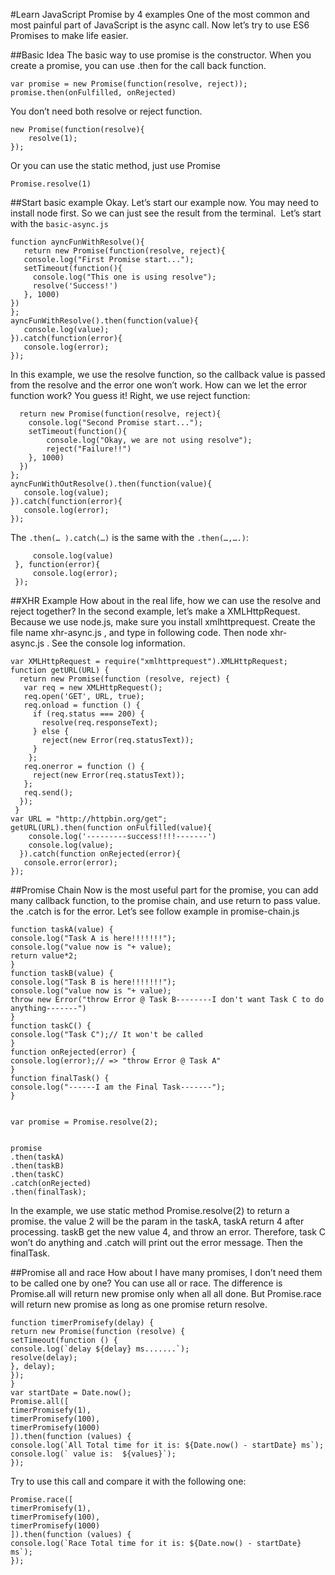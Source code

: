 #Learn JavaScript Promise by 4 examples
One of the most common and most painful part of JavaScript is the async call. Now let’s try to use ES6 Promises to make life easier. 

##Basic Idea
The basic way to use promise is the constructor. When you create a promise, you can use .then for the call back function. 

```
var promise = new Promise(function(resolve, reject));
promise.then(onFulfilled, onRejected)
```

You don’t need both resolve or reject function. 

```
new Promise(function(resolve){
    resolve(1);
});
```

Or you can use the static method, just use Promise 
```// same way here with static method
Promise.resolve(1)
```

##Start basic example
Okay. Let’s start our example now. You may need to install node first. So we can just see the result from the terminal. 
Let’s start with the `basic-async.js`

```
function ayncFunWithResolve(){
   return new Promise(function(resolve, reject){
   console.log("First Promise start...");
   setTimeout(function(){
     console.log("This one is using resolve");
     resolve('Success!')
   }, 1000)
})
};
ayncFunWithResolve().then(function(value){
   console.log(value);
}).catch(function(error){
   console.log(error);
});
```

In this example, we use the resolve function, so the callback value is passed from the resolve and the error one won’t work. How can we let the error function work? You guess it! Right, we use reject function:

```function ayncFunWithOutResolve(){
  return new Promise(function(resolve, reject){
    console.log("Second Promise start...");
    setTimeout(function(){
        console.log("Okay, we are not using resolve");
        reject("Failure!!")
    }, 1000)
  })
};
ayncFunWithOutResolve().then(function(value){
   console.log(value);
}).catch(function(error){
   console.log(error);
});
```


The `.then(… ).catch(…)` is the same with the `.then(…,….)`:

```ayncFunWithOutResolve().then(function(value){
     console.log(value)
 }, function(error){
     console.log(error);
 });
 ```

##XHR Example
How about in the real life, how we can use the resolve and reject together? In the second example, let’s make a XMLHttpRequest. Because we use node.js, make sure you install xmlhttprequest. Create the file name xhr-async.js , and type in following code. Then node xhr-async.js . See the console log information. 

```
var XMLHttpRequest = require("xmlhttprequest").XMLHttpRequest;
function getURL(URL) {
  return new Promise(function (resolve, reject) {
   var req = new XMLHttpRequest();
   req.open('GET', URL, true);
   req.onload = function () {
     if (req.status === 200) {
       resolve(req.responseText);
     } else {
       reject(new Error(req.statusText));
     }
    };
   req.onerror = function () {
     reject(new Error(req.statusText));
   };
   req.send();
  });
 }
var URL = "http://httpbin.org/get";
getURL(URL).then(function onFulfilled(value){
    console.log('---------success!!!!-------')
    console.log(value);
  }).catch(function onRejected(error){
   console.error(error);
});
```
##Promise Chain
Now is the most useful part for the promise, you can add many callback function, to the promise chain, and use return to pass value. the .catch is for the error. Let’s see follow example in promise-chain.js 

```
function taskA(value) {
console.log("Task A is here!!!!!!!");
console.log("value now is "+ value);
return value*2;
}
function taskB(value) {
console.log("Task B is here!!!!!!!");
console.log("value now is "+ value);
throw new Error("throw Error @ Task B--------I don't want Task C to do anything-------")
}
function taskC() {
console.log("Task C");// It won't be called
}
function onRejected(error) {
console.log(error);// => "throw Error @ Task A"
}
function finalTask() {
console.log("------I am the Final Task-------");
}


var promise = Promise.resolve(2);


promise
.then(taskA)
.then(taskB)
.then(taskC)
.catch(onRejected)
.then(finalTask);
```

In the example, we use static method Promise.resolve(2) to return a promise. the value 2 will be the param in the taskA, taskA return 4 after processing. taskB get the new value 4, and throw an error. Therefore, task C won’t do anything and .catch will print out the error message. Then the finalTask. 

##Promise all and race
How about I have many promises, I don’t need them to be called one by one? You can use all or race. The difference is Promise.all will return new promise only when all all done. But Promise.race will return new promise as long as one promise return resolve. 
```
function timerPromisefy(delay) {
return new Promise(function (resolve) {
setTimeout(function () {
console.log(`delay ${delay} ms.......`);
resolve(delay);
}, delay);
});
}
var startDate = Date.now();
Promise.all([
timerPromisefy(1),
timerPromisefy(100),
timerPromisefy(1000)
]).then(function (values) {
console.log(`All Total time for it is: ${Date.now() - startDate} ms`);
console.log(` value is:  ${values}`);
});
```

Try to use this call and compare it with the following one:
```
Promise.race([
timerPromisefy(1),
timerPromisefy(100),
timerPromisefy(1000)
]).then(function (values) {
console.log(`Race Total time for it is: ${Date.now() - startDate} ms`);
});
```
